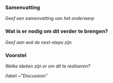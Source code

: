 ### Samenvatting

_Geef een samenvatting van het onderwerp_

### Wat is er nodig om dit verder te brengen?

_Geef aan wat de next-steps zijn_

### Voorstel 

_Welke ideëen zijn er om dit te realiseren?_


/label ~"Discussion"
